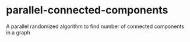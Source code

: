parallel-connected-components
=============================

A parallel randomized algorithm to find number of connected components in a graph
